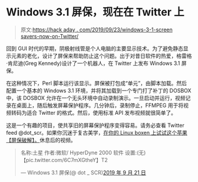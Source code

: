 # Windows 3.1 屏保，现在在 Twitter 上

> 原文:[https://hack aday . com/2019/09/23/windows-3-1-screen savers-now-on-Twitter/](https://hackaday.com/2019/09/23/windows-3-1-screensavers-now-on-twitter/)

回到 GUI 时代的早期，阴极射线管是个人电脑的主要显示技术。为了避免静态显示元素的老化，设计了屏保来帮助防止这个问题。出于对昔日软件的热爱，格雷格·肯尼迪(Greg Kennedy)设计了一个机器人，在 Twitter 上发布 Windows 3.1 屏保。

在这种情况下，Perl 脚本运行该显示。屏保被打包成“单元”，由脚本加载。然后配置一个基本的 Windows 3.1 环境，并将其加载到一个专门打了补丁的 DOSBOX 中，该 DOSBOX 允许在一个无头环境中自动录制演示。一旦启动并运行，视频记录在桌面上，随后触发屏幕保护程序。几分钟后，录制停止，FFMPEG 用于将视频转码为适合 Twitter 的格式。然后，使用标准 API 发布视频就很简单了。

这是一个有趣的项目，使共享旧的屏幕保护程序变得容易。请务必查看 Twitter feed @dot_scr。如果你沉迷于复古美学，[在你的 Linux boxen 上试试这个苹果【屏保破解】。](https://hackaday.com/2014/07/18/apple-graphics-as-your-screensaver-or-second-screen/)休息后的视频。

> 名称:土星
> 作者:微软/ HyperDyne 2000 软件
> 设置:(无)【pic.twitter.com/6C7mXGtheY】T2
> 
> — Windows 3.1 屏保(@ dot _ SCR)[2019 年 9 月 21 日](https://twitter.com/dot_scr/status/1175313169327230982?ref_src=twsrc%5Etfw)
